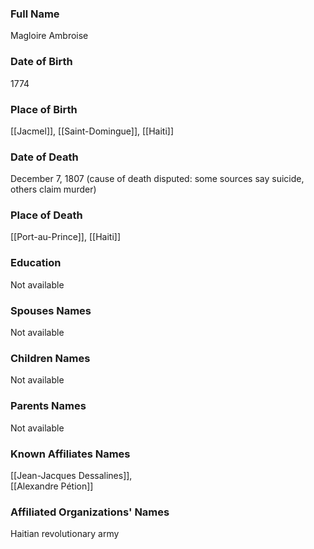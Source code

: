 ### Full Name

Magloire Ambroise

### Date of Birth

1774

### Place of Birth

[[Jacmel]], [[Saint-Domingue]], [[Haiti]]

### Date of Death

December 7, 1807 (cause of death disputed: some sources say suicide, others claim murder)

### Place of Death

[[Port-au-Prince]], [[Haiti]]

### Education

Not available

### Spouses Names

Not available

### Children Names

Not available

### Parents Names

Not available

### Known Affiliates Names

[[Jean-Jacques Dessalines]],  
[[Alexandre Pétion]]

### Affiliated Organizations' Names

Haitian revolutionary army